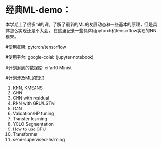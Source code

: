 # 经典ML-demo：
本学期上了很多ml的课，了解了最新的ML的发展动态和一些基本的原理，但是具体怎么实现还是不太会，
在这里记录一些具体用pytorch和tensorflow实现的NN框架。

#使用框架:
pytorch/tensorflow

#使用平台:
google-colab (jupyter-notebook)

#计划用到的数据库:
cifar10
Minist

#计划涉及ML的知识
1. KNN, KMEANS
2. CNN 
3. CNN with residual
4. RNN with GRU/LSTM
5. GAN
6. Validation/HP tuning
7. Transfer learning
8. YOLO Segmentation 
9. How to use GPU
10. Transformer
11. semi-supervised-learning
